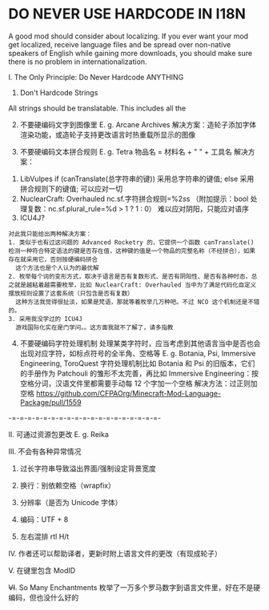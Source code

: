 # DO NEVER USE HARDCODE IN I18N

A good mod should consider about localizing. If you ever want your mod get localized, receive language files and be spread over non-native speakers of English while gaining more downloads, you should make sure there is no problem in internationalization.

I. The Only Principle: Do Never Hardcode ANYTHING

1. Don't Hardcode Strings

All strings should be translatable. This includes all the 

2. 不要硬编码文字到图像里
E. g. Arcane Archives
解决方案：造轮子添加字体渲染功能，或造轮子支持更改语言时热重载所显示的图像

3. 不要硬编码文本拼合规则
E. g. Tetra
物品名 = 材料名 + " " + 工具名
解决方案：

1) LibVulpes
   if (canTranslate(总字符串的键)) 采用总字符串的键值;
   else 采用拼合规则下的键值;
   可以应对一切
2) NuclearCraft: Overhauled
   nc.sf.字符拼合规则=%2$s %1$s
   （附加提示：bool 处理复数：nc.sf.plural_rule=%d > 1 ? 1 : 0）
   难以应对阴阳，只能应对语序
3) ICU4J?

```
对此我只能给出两种解决方案：
1. 类似于也有过这问题的 Advanced Rocketry 的，它提供一个函数 canTranslate() 检测一种符合特定语法的键是否存在值，这种键的值是一个物品的完整名称（不经拼合），如果存在就采用它，否则按硬编码拼合
  这个方法也是个人认为的最优解
2. 枚举每个词的变形方式，取决于语言是否有复数形式、是否有阴阳性、是否有各种时态，总之就是越粘着越需要枚举，比如 NuclearCraft: Overhauled 当中为了满足代码化自定义摆放规则设置了这套系统（只包含是否有复数）
  这种方法我觉得很扯淡，如果是梵语，那就等着枚举几万种吧。不过 NCO 这个机制还是不错的。
3. 采用我没学过的 ICU4J
  游戏国际化实在是门学问。。这方面我就不了解了，请多指教
```

4. 不要硬编码字符处理机制
处理某类字符时，应当考虑到其他语言当中是否也会出现对应字符，如标点符号的全半角、空格等
E. g. Botania, Psi, Immersive Engineering, ToroQuest
字符处理机制比如 Botania 和 Psi 的旧版本，它们的手册作为 Patchouli 的雏形不太完善，再比如 Immersive Engineering：按空格分词，汉语文件里都需要手动每 12 个字加一个空格
解决方法：过正则加空格 https://github.com/CFPAOrg/Minecraft-Mod-Language-Package/pull/1559

-=-=-=-=-=-=-=-=-=-=-=-=-=-=-=-=-=-=-=-

II. 可通过资源包更改
E. g. Reika

III. 不会有各种异常情况

1. 过长字符串导致溢出界面/强制设定背景宽度

2. 换行：别依赖空格（wrapfix）

3. 分辨率（是否为 Unicode 字体）

4. 编码：UTF + 8

5. 左右混排 rtl H/t

IV. 作者还可以帮助译者，更新时附上语言文件的更改（有现成轮子）

V. 在键里包含 ModID

~~VI~~. So Many Enchantments 枚举了一万多个罗马数字到语言文件里，好在不是硬编码，但也没什么好的